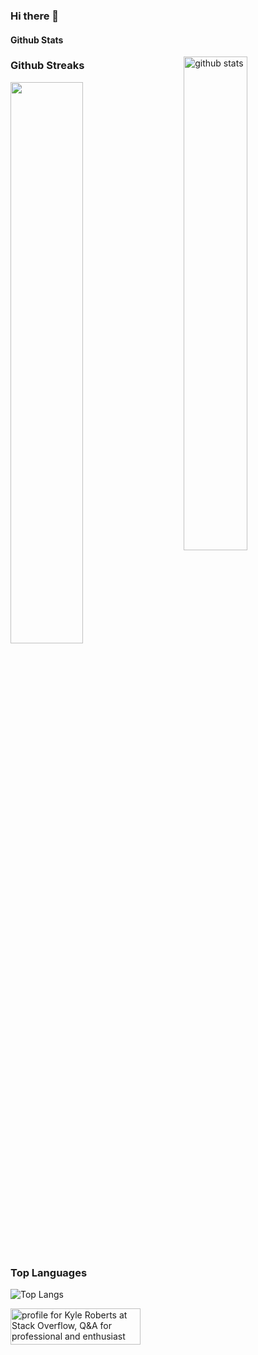 ### Hi there 👋

#### Github Stats
<img src="https://github-readme-stats.vercel.app/api?username=kylearoberts&show_icons=true&theme=gotham" alt="github stats" width="45%" align="right"/>

### Github Streaks
<img src="https://github-readme-streak-stats.herokuapp.com/?user=kylearoberts&theme=dark" width="48%" >

### Top Languages
 ![Top Langs](https://github-readme-stats.vercel.app/api/top-langs/?username=kylearoberts&layout=compact)

<a href="https://stackoverflow.com/users/15906988/kyle-roberts"><img src="https://stackoverflow.com/users/flair/15906988.png" width="208" height="58" alt="profile for Kyle Roberts at Stack Overflow, Q&amp;A for professional and enthusiast programmers" title="profile for Kyle Roberts at Stack Overflow, Q&amp;A for professional and enthusiast programmers"></a>

<!--
**kylearoberts/kylearoberts** is a ✨ _special_ ✨ repository because its `README.md` (this file) appears on your GitHub profile.

Here are some ideas to get you started:

- 🔭 I’m currently working on ...
- 🌱 I’m currently learning ...
- 👯 I’m looking to collaborate on ...
- 🤔 I’m looking for help with ...
- 💬 Ask me about ...
- 📫 How to reach me: ...
- 😄 Pronouns: ...
- ⚡ Fun fact: ...
-->

